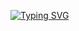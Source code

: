 <a href="https://git.io/typing-svg"><img src="https://readme-typing-svg.demolab.com?font=Fira+Code&pause=1000&color=6EF727&width=435&lines=Hi%2C+i'm+Denshell+Denejour;a+Computer+Programmer+;and+Aerospace+Engineer;Welcome+to+my+web!!" alt="Typing SVG" /></a>
